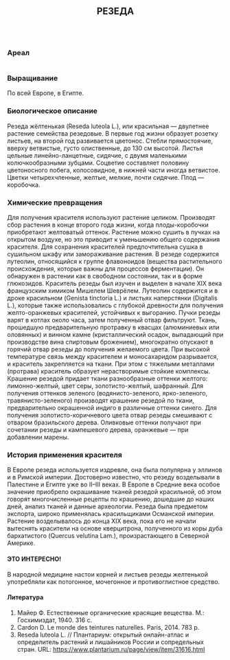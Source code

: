 <header class="map__article-header">
  <h2>РЕЗЕДА</h2>
  <img src="images/map-plant-thumb.jpg" alt="">
</header>

### Ареал

<img src="images/map/rast1.svg" alt="">

### Выращивание

По всей Европе, в Египте.

### Биологическое описание

Резеда жёлтенькая (Reseda luteola L.), или красильная — двулетнее растение семейства резедовые. В первые год жизни образует розетку листьев, на второй год развивается цветонос. Стебли прямостоячие, вверху ветвистые, густо олиственные, до 130 см высотой. Листья цельные линейно-ланцетные, сидячие, с двумя маленькими колючкообразными зубцами. Соцветие составляет половину цветоносного побега, колосовидное, в нижней части иногда ветвистое. Цветки четырехчленные, желтые, мелкие, почти сидячие. Плод — коробочка.

### Химические превращения

Для получения красителя используют растение целиком. Производят сбор растения в конце второго года жизни, когда плоды-коробочки приобретают желтоватый оттенок. Растение можно сушить в пучках на открытом воздухе, но это приводит к уменьшению общего содержания красителя. Для сохранения красителей предпочтительна сушка в сушильном шкафу или замораживание растения.
В резеде содержится лутеолин, относящийся к группе флавоноидов (вещества растительного происхождения, которые важны для процессов ферментации). Он обнаружен в растении как в свободном состоянии, так и в форме глюкозидов. Краситель резеды был изучен и выделен в начале XIX века французским химиком Мишелем Шеврёлем. Лутеолин содержится и в дроке красильном (Genista tinctoria L.) и листьях наперстянки (Digitalis L.), которые также использовались с глубокой древности для получения желто-оранжевых красителей, устойчивых к выгоранию.
Пучки резеды варят в котлах около часа, затем полученный отвар фильтруют. Ткань, прошедшую предварительную протравку в квасцах (алюминиевых или оловянных) и винном камне (кристаллический осадок, выпадающий при производстве вина спиртовым брожением), многократно опускают в горячий отвар резеды до получения желаемого цвета. При высокой температуре связь между красителем и моносахаридом разрывается, и краситель закрепляется на ткани. При этом с тяжелыми металлами (протрава) краситель образует нерастворимые стойкие комплексы. Крашение резедой придает ткани разнообразные оттенки желтого: лимонно-желтый, цвет серы, золотисто-желтый, шафранный.
Для получения оттенков зеленого (водянисто-зеленого, ярко-зеленого, травянисто-зеленого) производят крашение резедой по ткани, предварительно окрашенной индиго в различные оттенки синего. Для получения золотисто-коричневого цвета отвар резеды смешивают с отваром бразильского дерева. Оливковые оттенки получают при сочетании резеды и кампешевого дерева, оранжевые — при добавлении марены.

### История применения красителя

В Европе резеда используется издревле, она была популярна у эллинов и в Римской империи. Достоверно известно, что резеду возделывали в Палестине и Египте уже во II–III веках. В Европе в Средние века особое значение приобрело окрашивание тканей резедой красильной, об этом говорят многочисленные рецепты по крашению, дошедшие до наших дней, анализ тканей и данные археологии. Резеда была предметом экспорта, широко применялась красильщиками Османской империи. Растение возделывалось до конца XIX века, пока его не начали вытеснять красители на основе кверцитрона, полученного из коры дуба бархатистого (Quercus velutina Lam.), произрастающего в Северной Америке.

<div class="section__fact">
  <h4>ЭТО ИНТЕРЕСНО!</h4>
  <p>В народной медицине настои корней и листьев резеды желтенькой употребляли как потогонное, мочегонное и противоглистное средство.</p>
</div>

<h4 class="section__title-with-bg">Литература</h4>

1. Майер Ф. Естественные органические красящие вещества. М.: Госхимиздат, 1940. 316 с.
2. Cardon D. Le monde des teintures naturelles. Paris, 2014. 783 p.
3. Reseda luteola L. // Плантариум: открытый онлайн-атлас и определитель растений и лишайников России и сопредельных стран. URL: https://www.plantarium.ru/page/view/item/31616.html
